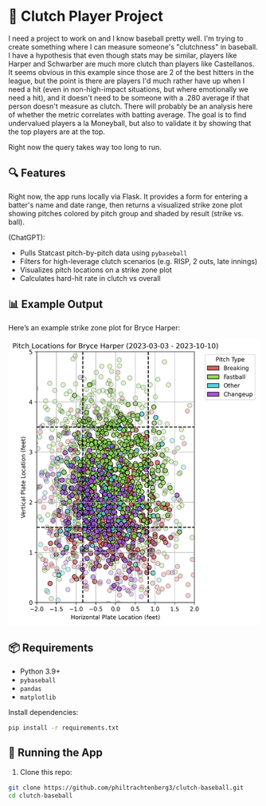 # 🧢 Clutch Player Project

I need a project to work on and I know baseball pretty well. I'm trying to create something where I can measure someone's "clutchness" in baseball. I have a hypothesis that even though stats may be similar, players like Harper and Schwarber are much more clutch than players like Castellanos. It seems obvious in this example since those are 2 of the best hitters in the league, but the point is there are players I'd much rather have up when I need a hit (even in non-high-impact situations, but where emotionally we need a hit), and it doesn't need to be someone with a .280 average if that person doesn't measure as clutch. There will probably be an analysis here of whether the metric correlates with batting average. The goal is to find undervalued players a la Moneyball, but also to validate it by showing that the top players are at the top.

Right now the query takes way too long to run.

## 🔍 Features

Right now, the app runs locally via Flask. It provides a form for entering a batter's name and date range, then returns a visualized strike zone plot showing pitches colored by pitch group and shaded by result (strike vs. ball).

(ChatGPT):
- Pulls Statcast pitch-by-pitch data using `pybaseball`
- Filters for high-leverage clutch scenarios (e.g. RISP, 2 outs, late innings)
- Visualizes pitch locations on a strike zone plot
- Calculates hard-hit rate in clutch vs overall

## 📊 Example Output

Here’s an example strike zone plot for Bryce Harper:

![Strike Zone Plot](/static/strike_zone_plot_readme.png)

## 📦 Requirements

- Python 3.9+
- `pybaseball`
- `pandas`
- `matplotlib`

Install dependencies:

```bash
pip install -r requirements.txt
```

## 🚀 Running the App

1. Clone this repo:

```bash
git clone https://github.com/philtrachtenberg3/clutch-baseball.git
cd clutch-baseball
